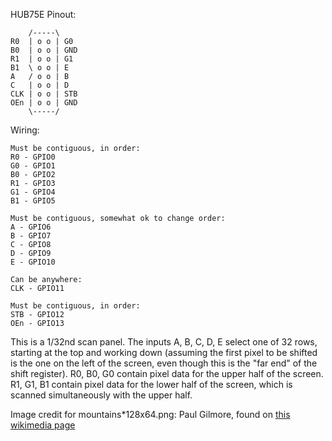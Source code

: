 HUB75E Pinout:

```
    /-----\
R0  | o o | G0
B0  | o o | GND
R1  | o o | G1
B1  \ o o | E
A   / o o | B
C   | o o | D
CLK | o o | STB
OEn | o o | GND
    \-----/
```

Wiring:

```
Must be contiguous, in order:
R0 - GPIO0
G0 - GPIO1
B0 - GPIO2
R1 - GPIO3
G1 - GPIO4
B1 - GPIO5

Must be contiguous, somewhat ok to change order:
A - GPIO6
B - GPIO7
C - GPIO8
D - GPIO9
E - GPIO10

Can be anywhere:
CLK - GPIO11

Must be contiguous, in order:
STB - GPIO12
OEn - GPIO13
```

This is a 1/32nd scan panel. The inputs A, B, C, D, E select one of 32 rows, starting at the top and working down (assuming the first pixel to be shifted is the one on the left of the screen, even though this is the "far end" of the shift register). R0, B0, G0 contain pixel data for the upper half of the screen. R1, G1, B1 contain pixel data for the lower half of the screen, which is scanned simultaneously with the upper half.

Image credit for mountains*128x64.png: Paul Gilmore, found on [this wikimedia page](https://commons.wikimedia.org/wiki/File:Mountain*lake_dam.jpg)

